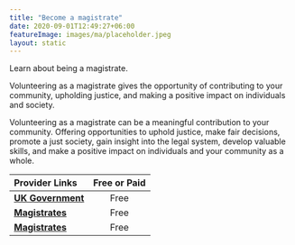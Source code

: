 ```yaml
---
title: "Become a magistrate"
date: 2020-09-01T12:49:27+06:00
featureImage: images/ma/placeholder.jpeg
layout: static
---
```


Learn about being a magistrate.

Volunteering as a magistrate gives the opportunity of contributing to your community, upholding justice, and making a positive impact on individuals and society.

Volunteering as a magistrate can be a meaningful contribution to your community. Offering opportunities to uphold justice, make fair decisions, promote a just society, gain insight into the legal system, develop valuable skills, and make a positive impact on individuals and your community as a whole.

| Provider Links      | Free or Paid  |  
| :-----------          | :--------------:      |  
| [**UK Government**](https://www.gov.uk/become-magistrate) | Free | 
| [**Magistrates**](https://magistrates.judiciary.uk/) | Free | 
| [**Magistrates**](https://magistrates.judiciary.uk/how-to-volunteer/) | Free | 
  

<br/><br/>






